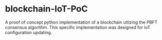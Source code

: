 # blockchain-IoT-PoC
A proof of concept python implementation of a blockchain utlizing the PBFT consensus algorithm. This specific implementation was designed for IoT configuration updating.
